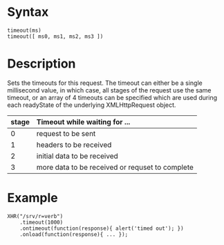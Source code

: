 # Syntax #
```
timeout(ms)
timeout([ ms0, ms1, ms2, ms3 ])
```

# Description #

Sets the timeouts for this request.  The timeout can either be a single millisecond value, in which case, all stages of the request use the same timeout, or an array of 4 timeouts can be specified which are used during each readyState of the underlying XMLHttpRequest object.

| stage | Timeout while waiting for ...|
|:------|:-----------------------------|
| 0 | request to be sent |
| 1 | headers to be received |
| 2 | initial data to be received |
| 3 | more data to be received or requset to complete |

# Example #

```
XHR("/srv/r=verb")
    .timeout(1000)
    .ontimeout(function(response){ alert('timed out'); })
    .onload(function(response){ ... });
```